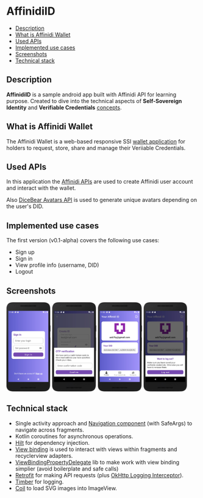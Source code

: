# AffinidiID

* [Description](#description)
* [What is Affinidi Wallet](#what-is-affinidi-wallet)
* [Used APIs](#used-apis)
* [Implemented use cases](#implemented-use-cases)
* [Screenshots](#screenshots)
* [Technical stack](#technical-stack)

## Description
**AffinidiID** is a sample android app built with Affinidi API for learning purpose. Created to dive into the technical aspects of **Self-Sovereign Identity** and **Verifiable Credentials** [concepts](hhttps://academy.affinidi.com/an-in-depth-exploration-of-self-sovereign-identity-and-verifiable-credentials-1a3eb2296004).

## What is Affinidi Wallet
The Affinidi Wallet is a web-based responsive SSI [wallet application](https://wallet.affinidi.com/) for holders to request, store, share and manage their Veriiable Credentials.

## Used APIs
In this application the [Affinidi APIs](https://build.affinidi.com/docs/api) are used to create Affinidi user account and interact with the wallet.

Also [DiceBear Avatars API](https://avatars.dicebear.com/) is used to generate unique avatars depending on the user's DID.

## Implemented use cases
The first version (v0.1-alpha) covers the following use cases:
- Sign up
- Sign in
- View profile info (username, DID)
- Logout

## Screenshots

<p align="left">
<img src="doc/screenshot_sign_in.webp" width="23%"/>
<img src="doc/screenshot_sign_up.webp" width="23%"/>
<img src="doc/screenshot_profile.webp" width="23%"/>
<img src="doc/screenshot_logout.webp" width="23%"/>
</p>

## Technical stack
- Single activity approach and [Navigation component](https://developer.android.com/guide/navigation) (with SafeArgs) to navigate across fragments.
- Kotlin coroutines for asynchronous operations.
- [Hilt](https://dagger.dev/hilt/) for dependency injection.
- [View binding](https://developer.android.com/topic/libraries/view-binding) is used to interact with views within fragments and recyclerview adapters.
- [ViewBindingPropertyDelegate](https://github.com/androidbroadcast/ViewBindingPropertyDelegate) lib to make work with view binding simplier (avoid boilerplate and safe calls)
- [Retrofit](https://github.com/square/retrofit) for making API requests (plus [OkHttp Logging Interceptor](https://github.com/square/okhttp/tree/master/okhttp-logging-interceptor)). 
- [Timber](https://github.com/JakeWharton/timber) for logging.
- [Coil](https://github.com/coil-kt/coil) to load SVG images into ImageView.
